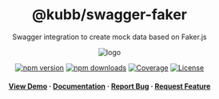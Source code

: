 <div align="center">

  <!-- <img src="assets/logo.png" alt="logo" width="200" height="auto" /> -->
  <h1>@kubb/swagger-faker</h1>
  
  <p>
   Swagger integration to create mock data based on Faker.js
  </p>  
  <img src="https://raw.githubusercontent.com/kubb-project/kubb/main/assets/banner.png" alt="logo"  height="auto" />

  [![npm version][npm-version-src]][npm-version-href]
  [![npm downloads][npm-downloads-src]][npm-downloads-href]
  [![Coverage][coverage-src]][coverage-href]
  [![License][license-src]][license-href]
  
  
  
  <!-- ALL-CONTRIBUTORS-BADGE:START - Do not remove or modify this section -->
  <!-- ALL-CONTRIBUTORS-BADGE:END -->
  </p>
   
  <h4>
    <a href="https://codesandbox.io/s/github/kubb-project/kubb/tree/main/examples/typescript" target="_blank">View Demo</a>
    <span> · </span>
      <a href="https://kubb.dev/" target="_blank">Documentation</a>
    <span> · </span>
      <a href="https://github.com/kubb-project/kubb/issues/" target="_blank">Report Bug</a>
    <span> · </span>
      <a href="https://github.com/kubb-project/kubb/issues/" target="_blank">Request Feature</a>
  </h4>
</div>

<!-- Badges -->

[npm-version-src]: https://img.shields.io/npm/v/@kubb/swagger-faker?flat&colorA=18181B&colorB=f58517
[npm-version-href]: https://npmjs.com/package/@kubb/swagger-faker
[npm-downloads-src]: https://img.shields.io/npm/dm/@kubb/swagger-faker?flat&colorA=18181B&colorB=f58517
[npm-downloads-href]: https://npmjs.com/package/@kubb/swagger-faker
[license-src]: https://img.shields.io/github/license/kubb-project/kubb.svg?flat&colorA=18181B&colorB=f58517
[license-href]: https://github.com/kubb-project/kubb/blob/main/LICENSE
[build-src]: https://img.shields.io/github/actions/workflow/status/kubb-project/kubb/ci.yaml?style=flat&colorA=18181B&colorB=f58517
[build-href]: https://www.npmjs.com/package/@kubb/swagger-faker
[minified-src]: https://img.shields.io/bundlephobia/min/@kubb/swagger-faker?style=flat&colorA=18181B&colorB=f58517
[minified-href]: https://www.npmjs.com/package/@kubb/swagger-faker
[coverage-src]: https://img.shields.io/codecov/c/github/kubb-project/kubb?style=flat&colorA=18181B&colorB=f58517
[coverage-href]: https://www.npmjs.com/package/@kubb/swagger-faker
